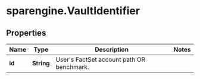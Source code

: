 # sparengine.VaultIdentifier

## Properties

Name | Type | Description | Notes
------------ | ------------- | ------------- | -------------
**id** | **String** | User&#39;s FactSet account path OR benchmark. | 


